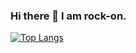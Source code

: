 ### Hi there 👋 I am rock-on.

[![Top Langs](https://github-readme-stats.vercel.app/api/top-langs/?username=AcezukyRockon)](https://github.com/anuraghazra/github-readme-stats)

<!--
**AcezukyRockon/AcezukyRockon** is a ✨ _special_ ✨ repository because its `README.md` (this file) appears on your GitHub profile.

Here are some ideas to get you started:

- 🔭 I’m currently working on ...
- 🌱 I’m currently learning ...
- 👯 I’m looking to collaborate on ...
- 🤔 I’m looking for help with ...
- 💬 Ask me about ...
- 📫 How to reach me: ...
- 😄 Pronouns: ...
- ⚡ Fun fact: ...
-->
